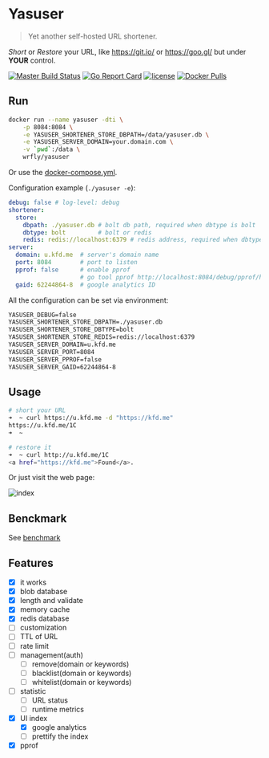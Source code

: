 # Yasuser

> Yet another self-hosted URL shortener.

*Short* or *Restore* your URL, like <https://git.io/> or <https://goo.gl/>
but under **YOUR** control.

[![Master Build Status](https://travis-ci.org/wrfly/yasuser.svg?branch=master)](https://travis-ci.org/wrfly/yasuser)
[![Go Report Card](https://goreportcard.com/badge/github.com/wrfly/yasuser)](https://goreportcard.com/report/github.com/wrfly/yasuser)
[![license](https://img.shields.io/github/license/wrfly/yasuser.svg)](https://github.com/wrfly/yasuser/blob/master/LICENSE)
[![Docker Pulls](https://img.shields.io/docker/pulls/wrfly/yasuser.svg)](https://hub.docker.com/r/wrfly/yasuser/)

## Run

```sh
docker run --name yasuser -dti \
    -p 8084:8084 \
    -e YASUSER_SHORTENER_STORE_DBPATH=/data/yasuser.db \
    -e YASUSER_SERVER_DOMAIN=your.domain.com \
    -v `pwd`:/data \
    wrfly/yasuser
```

Or use the [docker-compose.yml](./docker-compose.yml).

Configuration example (`./yasuser -e`):

```yaml
debug: false # log-level: debug
shortener:
  store:
    dbpath: ./yasuser.db # bolt db path, required when dbtype is bolt
    dbtype: bolt         # bolt or redis
    redis: redis://localhost:6379 # redis address, required when dbtype is redis
server:
  domain: u.kfd.me  # server's domain name
  port: 8084        # port to listen
  pprof: false      # enable pprof
                    # go tool pprof http://localhost:8084/debug/pprof/heap
  gaid: 62244864-8  # google analytics ID
```

All the configuration can be set via environment:

```txt
YASUSER_DEBUG=false
YASUSER_SHORTENER_STORE_DBPATH=./yasuser.db
YASUSER_SHORTENER_STORE_DBTYPE=bolt
YASUSER_SHORTENER_STORE_REDIS=redis://localhost:6379
YASUSER_SERVER_DOMAIN=u.kfd.me
YASUSER_SERVER_PORT=8084
YASUSER_SERVER_PPROF=false
YASUSER_SERVER_GAID=62244864-8
```

## Usage

```bash
# short your URL
➜  ~ curl https://u.kfd.me -d "https://kfd.me"
https://u.kfd.me/1C
➜  ~

# restore it
➜  ~ curl http://u.kfd.me/1C
<a href="https://kfd.me">Found</a>.

```

Or just visit the web page:

![index](index.png)

## Benckmark

See [benchmark](benchmark/readme.md)

## Features

- [x] it works
- [x] blob database
- [x] length and validate
- [x] memory cache
- [x] redis database
- [ ] customization
- [ ] TTL of URL
- [ ] rate limit
- [ ] management(auth)
  - [ ] remove(domain or keywords)
  - [ ] blacklist(domain or keywords)
  - [ ] whitelist(domain or keywords)
- [ ] statistic
  - [ ] URL status
  - [ ] runtime metrics
- [x] UI index
  - [x] google analytics
  - [ ] prettify the index
- [x] pprof
